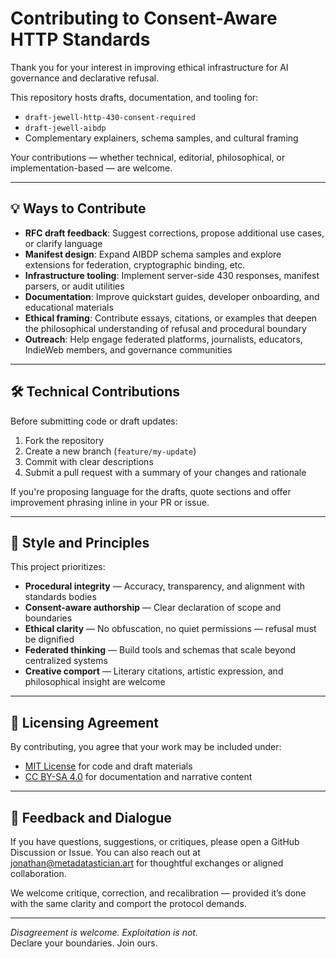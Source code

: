 # Contributing to Consent-Aware HTTP Standards

Thank you for your interest in improving ethical infrastructure for AI governance and declarative refusal.

This repository hosts drafts, documentation, and tooling for:
- `draft-jewell-http-430-consent-required`
- `draft-jewell-aibdp`
- Complementary explainers, schema samples, and cultural framing

Your contributions — whether technical, editorial, philosophical, or implementation-based — are welcome.

---

## 💡 Ways to Contribute

- **RFC draft feedback**: Suggest corrections, propose additional use cases, or clarify language
- **Manifest design**: Expand AIBDP schema samples and explore extensions for federation, cryptographic binding, etc.
- **Infrastructure tooling**: Implement server-side 430 responses, manifest parsers, or audit utilities
- **Documentation**: Improve quickstart guides, developer onboarding, and educational materials
- **Ethical framing**: Contribute essays, citations, or examples that deepen the philosophical understanding of refusal and procedural boundary
- **Outreach**: Help engage federated platforms, journalists, educators, IndieWeb members, and governance communities

---

## 🛠 Technical Contributions

Before submitting code or draft updates:

1. Fork the repository
2. Create a new branch (`feature/my-update`)
3. Commit with clear descriptions
4. Submit a pull request with a summary of your changes and rationale

If you're proposing language for the drafts, quote sections and offer improvement phrasing inline in your PR or issue.

---

## 📜 Style and Principles

This project prioritizes:

- **Procedural integrity** — Accuracy, transparency, and alignment with standards bodies
- **Consent-aware authorship** — Clear declaration of scope and boundaries
- **Ethical clarity** — No obfuscation, no quiet permissions — refusal must be dignified
- **Federated thinking** — Build tools and schemas that scale beyond centralized systems
- **Creative comport** — Literary citations, artistic expression, and philosophical insight are welcome

---

## 🧾 Licensing Agreement

By contributing, you agree that your work may be included under:

- [MIT License](LICENSE.md) for code and draft materials
- [CC BY-SA 4.0](LICENSE.md) for documentation and narrative content

---

## 💬 Feedback and Dialogue

If you have questions, suggestions, or critiques, please open a GitHub Discussion or Issue. You can also reach out at [jonathan@metadatastician.art](mailto:jonathan@metadatastician.art) for thoughtful exchanges or aligned collaboration.

We welcome critique, correction, and recalibration — provided it’s done with the same clarity and comport the protocol demands.

---

_Disagreement is welcome. Exploitation is not._  
Declare your boundaries. Join ours.

